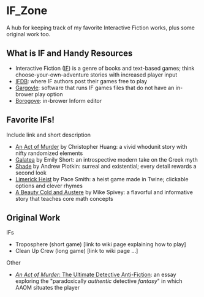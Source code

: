 # IF_Zone
A hub for keeping track of my favorite Interactive Fiction works, plus some original work too.

## What is IF and Handy Resources
* Interactive Fiction ([IF](https://en.wikipedia.org/wiki/Interactive_fiction)) is a genre of books and text-based games; think choose-your-own-adventure stories with increased player input
* [IFDB](https://ifdb.tads.org/): where IF authors post their games free to play
* [Gargoyle](http://ccxvii.net/gargoyle/): software that runs IF games files that do not have an in-brower play option
* [Borogove](https://borogove.app/): in-brower Inform editor

## Favorite IFs!
Include link and short description
* [An Act of Murder](https://ifdb.org/viewgame?id=x43lndv5htzy38w0) by Christopher Huang: a vivid whodunit story with nifty randomized elements
* [Galatea](https://ifdb.org/viewgame?id=urxrv27t7qtu52lb) by Emily Short: an introspective modern take on the Greek myth 
* [Shade](https://ifdb.org/viewgame?id=hsfc7fnl40k4a30q) by Andrew Plotkin: surreal and existential; every detail rewards a second look
* [Limerick Heist](https://pacesmith.itch.io/limerick-heist) by Pace Smith: a heist game made in Twine; clickable options and clever rhymes
* [A Beauty Cold and Austere](https://ifdb.org/viewgame?id=y9y7jozi0l76bb82) by Mike Spivey: a flavorful and informative story that teaches core math concepts

## Original Work
IFs
* Troposphere (short game) [link to wiki page explaining how to play]
* Clean Up Crew (long game) [link to wiki page ...]

Other
* [*An Act of Murder*: The Ultimate Detective Anti-Fiction](https://www.snowshinobi.com/DetectiveAntiFiction.html): an essay exploring the "paradoxically *authentic* detective *fantasy*" in which AAOM situates the player
